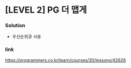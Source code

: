 # [LEVEL 2] PG 더 맵게

### Solution
* 우선순위큐 사용

### link
https://programmers.co.kr/learn/courses/30/lessons/42626

